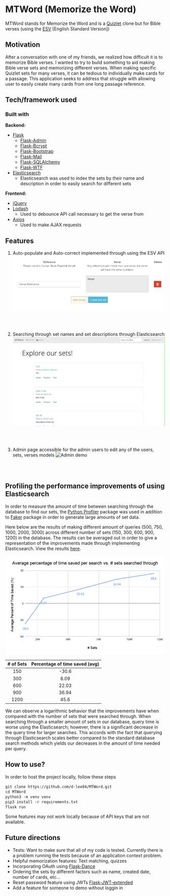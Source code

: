 # MTWord (Memorize the Word)
<!-- A little info about your project and/ or overview that explains **what** the project is about. -->
MTWord stands for Memorize the Word and is a [Quizlet](https://quizlet.com/) clone 
but for Bible verses (using the [ESV](https://www.esv.org/) [English Standard Version])

## Motivation
<!-- A short description of the motivation behind the creation and maintenance of the project. This should explain **why** the project exists. -->
After a conversation with one of my friends, we realized how difficult 
it is to memorize Bible verses. I wanted to try to build something to aid 
making Bible verse sets and memorizing different verses. When making 
specific Quizlet sets for many verses, it can be tedious to individually 
make cards for a passage. This application seeks to address that struggle 
with allowing user to easily create many cards from one long passage reference.

<!-- ## Build status
Build status of continus integration i.e. travis, appveyor etc. Ex. - 

[![Build Status](https://travis-ci.org/akashnimare/foco.svg?branch=master)](https://travis-ci.org/akashnimare/foco)
[![Windows Build Status](https://ci.appveyor.com/api/projects/status/github/akashnimare/foco?branch=master&svg=true)](https://ci.appveyor.com/project/akashnimare/foco/branch/master)

## Code style
If you're using any code style like xo, standard etc. That will help others while contributing to your project. Ex. -

[![js-standard-style](https://img.shields.io/badge/code%20style-standard-brightgreen.svg?style=flat)](https://github.com/feross/standard)
 
## Screenshots
Include logo/demo screenshot etc. -->

## Tech/framework used

### Built with
<b>Backend:</b>
- [Flask](https://flask.palletsprojects.com/en/1.1.x/)
    * [Flask-Admin](https://flask-admin.readthedocs.io/en/latest/)
    * [Flask-Bcrypt](https://flask-bcrypt.readthedocs.io/en/latest/)
    * [Flask-Bootstrap](https://pythonhosted.org/Flask-Bootstrap/)
    * [Flask-Mail](https://pythonhosted.org/Flask-Mail/)
    * [Flask-SQLAlchemy](https://flask-sqlalchemy.palletsprojects.com/en/2.x/)
    * [Flask-WTF](https://flask-wtf.readthedocs.io/en/stable/)
- [Elasticsearch](https://www.elastic.co/guide/index.html)
    * Elasticsearch was used to index the sets by their name and description in order to easily search for different sets

<b>Frontend:</b>
- [jQuery](https://jquery.com/)
- [Lodash](https://lodash.com/)
    * Used to debounce API call necessary to get the verse from
- [Axios](https://github.com/axios/axios)
    * Used to make AJAX requests


## Features
1. Auto-populate and Auto-correct implemented through using the ESV API
![Auto-populate and Auto-correct demo](demo/autopop.gif)

<br/>
<br/>

2. Searching through set names and set descriptions through Elasticsearch
![Searching demo](demo/search.gif)

<br/>
<br/>

3. Admin page accessible for the admin users to edit any of the users, sets, verses models
![Admin demo](demo/admin.gif)

<br/>
<br/>

## Profiling the performance improvements of using Elasticsearch
In order to measure the amount of time between searching through the database to find 
our sets, the [Python Profiler](https://docs.python.org/2/library/profile.html) 
package was used in addition to [Faker](https://faker.readthedocs.io/en/stable/index.html)
package in order to generate large amounts of set data. 

Here below are the results of making different amount of queries (500, 750, 1000, 2000, 3000) across different number of sets (150, 300, 600, 900, 1200) in the database. The results can be averaged out in order to give a representation of the improvements made through implementing Elasticsearch. View the results [here](https://docs.google.com/spreadsheets/d/1DNRCtg_0X7-KWJgQIwOZFqXtwUseJxeDsvzM4qMK-v8/edit?usp=sharing).

![Profile results](demo/search_comparison.png)

| # of Sets | Percentage of time saved (avg) |
|:-:|:-:|
| 150 | -30.6 |
| 300 | 8.09 |
| 600 | 22.03 |
| 900 | 36.94 |
| 1200 | 45.6 |

We can observe a logarithmic behavior that the improvements have when compared with the number of sets that were searched through. When searching through a smaller amount of sets in our database, query time is worse using the Elasticsearch; however, there is a significant decrease in the query time for larger searches. This accords with the fact that querying through Elasticsearch scales better compared to the standard database search methods which yields our decreases in the amount of time needed per query. 

## How to use?
In order to host the project locally, follow these steps
```code
git clone https://github.com/d-lee84/MTWord.git
cd MTWord
python3 -m venv venv
pip3 install -r requirements.txt
flask run
```
Some features may not work locally because of API keys that are not available.

## Future directions
- Tests: Want to make sure that all of my code is tested. 
    Currently there is a problem running the tests because of an 
    application context problem. 
- Helpful memorization features: Text matching, quizzes
- Incorporating OAuth using [Flask-Dance](https://flask-dance.readthedocs.io/en/latest/)
- Ordering the sets by different factors such as name, created date, number of cards, etc...
- Reset password feature using JWTs [Flask-JWT-extended](https://flask-jwt-extended.readthedocs.io/en/stable/)
- Add a feature for someone to demo without loggin in

<!-- 

## Code Example
Show what the library does as concisely as possible, developers should be able to figure out **how** your project solves their problem by looking at the code example. Make sure the API you are showing off is obvious, and that your code is short and concise.

## Installation
Provide step by step series of examples and explanations about how to get a development env running.

## API Reference

Depending on the size of the project, if it is small and simple enough the reference docs can be added to the README. For medium size to larger projects it is important to at least provide a link to where the API reference docs live.

## Tests
Describe and show how to run the tests with code examples.

## Contribute

Let people know how they can contribute into your project. A [contributing guideline](https://github.com/zulip/zulip-electron/blob/master/CONTRIBUTING.md) will be a big plus.

## Credits
Give proper credits. This could be a link to any repo which inspired you to build this project, any blogposts or links to people who contrbuted in this project. 

#### Anything else that seems useful

## License
A short snippet describing the license (MIT, Apache etc)

MIT © [Yourname]() -->